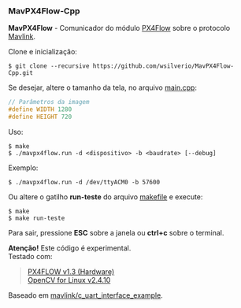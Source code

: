 ### MavPX4Flow-Cpp

**MavPX4Flow** - Comunicador do módulo [PX4Flow](https://pixhawk.org/modules/px4flow) sobre o protocolo [Mavlink](http://qgroundcontrol.org/mavlink/).

Clone e inicialização:
```
$ git clone --recursive https://github.com/wsilverio/MavPX4Flow-Cpp.git
```
Se desejar, altere o tamanho da tela, no arquivo [main.cpp](https://github.com/wsilverio/MavPX4Flow-Cpp/blob/master/main.cpp):
```cpp
// Parâmetros da imagem
#define WIDTH 1280
#define HEIGHT 720
```

Uso:
```
$ make
$ ./mavpx4flow.run -d <dispositivo> -b <baudrate> [--debug]
```
Exemplo:
```
$ ./mavpx4flow.run -d /dev/ttyACM0 -b 57600
```

Ou altere o gatilho **run-teste** do arquivo [makefile](https://github.com/wsilverio/MavPX4Flow-Cpp/blob/master/makefile) e execute:
```
$ make
$ make run-teste
```

Para sair, pressione **ESC** sobre a janela ou **ctrl+c** sobre o terminal.

**Atenção!** Este código é experimental.  
Testado com:
> [PX4FLOW v1.3 (Hardware)](https://pixhawk.org/modules/px4flow)  
> [OpenCV for Linux v2.4.10](http://opencv.org/)

Baseado em [mavlink/c_uart_interface_example](https://github.com/mavlink/c_uart_interface_example).
